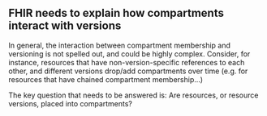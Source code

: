 ## FHIR needs to explain how compartments interact with versions

In general, the interaction between compartment membership and versioning is
not spelled out, and could be highly complex. Consider, for instance, resources
that have non-version-specific references to each other, and different versions
drop/add compartments over time (e.g. for resources that have chained
compartment membership...)

The key question that needs to be answered is: Are resources, or resource
versions, placed into compartments?
